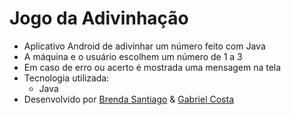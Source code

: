 # Jogo da Adivinhação


- Aplicativo Android de adivinhar um número feito com Java
- A máquina e o usuário escolhem um número de 1 a 3
- Em caso de erro ou acerto é mostrada uma mensagem na tela
- Tecnologia utilizada:
  - Java
- Desenvolvido por <a href="https://github.com/BSantiago07">Brenda Santiago</a> & <a href="https://github.com/gabrielcs04">Gabriel Costa</a>
